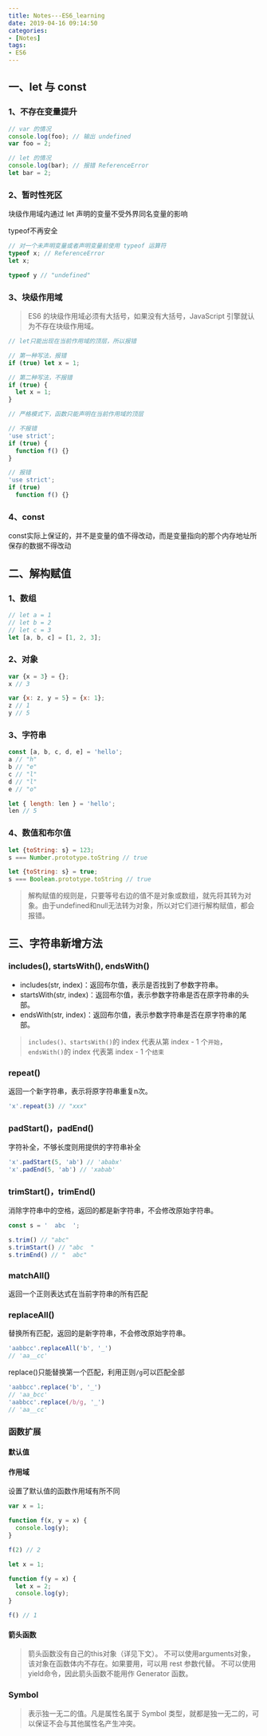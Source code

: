 ```yaml
---
title: Notes---ES6_learning
date: 2019-04-16 09:14:50
categories:
- [Notes]
tags:
- ES6
---
```


## 一、let 与 const
### 1、不存在变量提升
```js
// var 的情况
console.log(foo); // 输出 undefined
var foo = 2;

// let 的情况
console.log(bar); // 报错 ReferenceError
let bar = 2;
```

### 2、暂时性死区
块级作用域内通过 let 声明的变量不受外界同名变量的影响  

typeof不再安全
```js
// 对一个未声明变量或者声明变量前使用 typeof 运算符
typeof x; // ReferenceError
let x;

typeof y // "undefined"
```

### 3、块级作用域
> ES6 的块级作用域必须有大括号，如果没有大括号，JavaScript 引擎就认为不存在块级作用域。
```js
// let只能出现在当前作用域的顶层，所以报错

// 第一种写法，报错
if (true) let x = 1;

// 第二种写法，不报错
if (true) {
  let x = 1;
}
```

```js
// 严格模式下，函数只能声明在当前作用域的顶层

// 不报错
'use strict';
if (true) {
  function f() {}
}

// 报错
'use strict';
if (true)
  function f() {}
```

### 4、const
const实际上保证的，并不是变量的值不得改动，而是变量指向的那个内存地址所保存的数据不得改动

## 二、解构赋值
### 1、数组
```js
// let a = 1
// let b = 2
// let c = 3
let [a, b, c] = [1, 2, 3];
```

### 2、对象
```js
var {x = 3} = {};
x // 3

var {x: z, y = 5} = {x: 1};
z // 1
y // 5
```

### 3、字符串
```js
const [a, b, c, d, e] = 'hello';
a // "h"
b // "e"
c // "l"
d // "l"
e // "o"

let { length: len } = 'hello';
len // 5
```

### 4、数值和布尔值
```js
let {toString: s} = 123;
s === Number.prototype.toString // true

let {toString: s} = true;
s === Boolean.prototype.toString // true
```

> 解构赋值的规则是，只要等号右边的值不是对象或数组，就先将其转为对象。由于undefined和null无法转为对象，所以对它们进行解构赋值，都会报错。

## 三、字符串新增方法
### includes(), startsWith(), endsWith() 
- includes(str, index)：返回布尔值，表示是否找到了参数字符串。  
- startsWith(str, index)：返回布尔值，表示参数字符串是否在原字符串的头部。  
- endsWith(str, index)：返回布尔值，表示参数字符串是否在原字符串的尾部。  
> `includes()、startsWith()`的 index 代表从第 index - 1 个`开始`，`endsWith()`的 index 代表第 index - 1 个`结束 ` 

### repeat()
返回一个新字符串，表示将原字符串重复n次。
```js
'x'.repeat(3) // "xxx"
```

### padStart()，padEnd()
字符补全，不够长度则用提供的字符串补全
```js
'x'.padStart(5, 'ab') // 'ababx'
'x'.padEnd(5, 'ab') // 'xabab'
```

### trimStart()，trimEnd()
消除字符串中的空格，返回的都是新字符串，不会修改原始字符串。
```js
const s = '  abc  ';

s.trim() // "abc"
s.trimStart() // "abc  "
s.trimEnd() // "  abc"
```

### matchAll()
返回一个正则表达式在当前字符串的所有匹配

### replaceAll()
替换所有匹配，返回的是新字符串，不会修改原始字符串。
```js
'aabbcc'.replaceAll('b', '_')
// 'aa__cc'
```
replace()只能替换第一个匹配，利用正则`/g`可以匹配全部
```js
'aabbcc'.replace('b', '_')
// 'aa_bcc'
'aabbcc'.replace(/b/g, '_')
// 'aa__cc'
```


### 函数扩展
#### 默认值
#### 作用域
设置了默认值的函数作用域有所不同
```js
var x = 1;

function f(x, y = x) {
  console.log(y);
}

f(2) // 2
```

```js
let x = 1;

function f(y = x) {
  let x = 2;
  console.log(y);
}

f() // 1
```

#### 箭头函数
> 箭头函数没有自己的this对象（详见下文）。
> 不可以使用arguments对象，该对象在函数体内不存在。如果要用，可以用 rest 参数代替。
> 不可以使用yield命令，因此箭头函数不能用作 Generator 函数。

### Symbol
> 表示独一无二的值。凡是属性名属于 Symbol 类型，就都是独一无二的，可以保证不会与其他属性名产生冲突。
